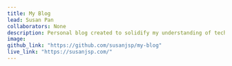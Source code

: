 ```yaml
---
title: My Blog
lead: Susan Pan
collaborators: None
description: Personal blog created to solidify my understanding of technical concepts
image:
github_link: "https://github.com/susanjsp/my-blog"
live_link: "https://susanjsp.com/"
---
```

